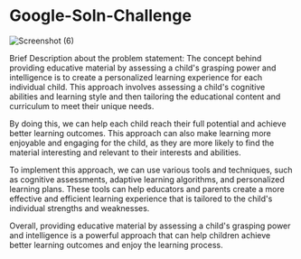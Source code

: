 # Google-Soln-Challenge
![Screenshot (6)](https://user-images.githubusercontent.com/93532515/229169401-56693ee8-76ac-4582-b2a1-d21ccb974d62.png)

Brief Description about the problem statement:
The concept behind providing educative material by assessing a child's grasping power and intelligence is to create a personalized learning experience for each individual child. This approach involves assessing a child's cognitive abilities and learning style and then tailoring the educational content and curriculum to meet their unique needs.

By doing this, we can help each child reach their full potential and achieve better learning outcomes. This approach can also make learning more enjoyable and engaging for the child, as they are more likely to find the material interesting and relevant to their interests and abilities.

To implement this approach, we can use various tools and techniques, such as cognitive assessments, adaptive learning algorithms, and personalized learning plans. These tools can help educators and parents create a more effective and efficient learning experience that is tailored to the child's individual strengths and weaknesses.

Overall, providing educative material by assessing a child's grasping power and intelligence is a powerful approach that can help children achieve better learning outcomes and enjoy the learning process.
